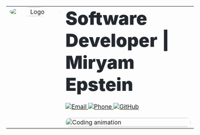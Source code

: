 <table width="100%" cellspacing="0" cellpadding="0">
<tr>
<td width="30%" align="center" valign="top">
  <img src="assets/Gemini_Generated_Image_df0ro8df0ro8df0r_V1.jpg" width="100%" alt="Logo" style="border-radius:50%; max-width:280px;"/>
</td>
<td width="70%" valign="top">
  <h1 style="margin:0 0 20px; font-size:48px; font-weight:900; color:#24292f;">
    Software Developer | Miryam Epstein
  </h1>
  <p style="margin:0 0 20px;">
    <a href="mailto:m0533123308@gmail.com">
      <img alt="Email" src="https://img.shields.io/badge/M0533123308%40GMAIL.COM-ff2dfd?style=for-the-badge&logo=gmail&logoColor=white&labelColor=000000"/>
    </a>
    <a href="tel:+972533123308">
      <img alt="Phone" src="https://img.shields.io/badge/%2B972--53--312--3308-7c3aed?style=for-the-badge&logo=phone&logoColor=white&labelColor=000000"/>
    </a>
    <a href="https://github.com/Miriam-Epstein">
      <img alt="GitHub" src="https://img.shields.io/badge/GITHUB.COM%2FMIRIAM--EPSTEIN-2dd4ff?style=for-the-badge&logo=github&logoColor=000000&labelColor=000000"/>
    </a>
  </p>
  <img src="assets/CodeCodingGIF.gif" alt="Coding animation" width="100%" style="max-width:100%; border-radius:20px;"/>
</td>
</tr>
</table>


